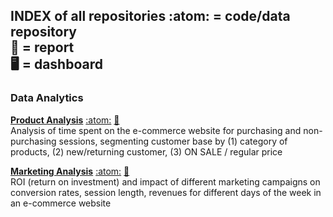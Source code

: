 ## INDEX of all repositories :atom: = code/data repository <br> :book: = report <br> :desktop_computer: = dashboard

### Data Analytics

[**Product Analysis**](https://leonardoc.netlify.app/showcase/product_analysis_psaraki/product_analysis) 
[:atom:](https://github.com/leonardocerliani/TC_projects/tree/main/Product_Analysis_TC)
[:book:](https://leonardoc.netlify.app/showcase/product_analysis_psaraki/product_analysis)
<br> 
Analysis of time spent on the e-commerce website for purchasing and non-purchasing sessions, segmenting customer base by (1) category of products, (2) new/returning customer, (3) ON SALE / regular price

[**Marketing Analysis**](https://leonardoc.netlify.app/showcase/marketing_analysis_psaraki/marketing_analysis)
[:atom:](https://github.com/leonardocerliani/TC_projects/tree/main/Marketing_Analysis_TC)
[:book:](https://leonardoc.netlify.app/showcase/marketing_analysis_psaraki/marketing_analysis)
<br>
ROI (return on investment) and impact of different marketing campaigns on conversion rates, session length, revenues for different days of the week in an e-commerce website



